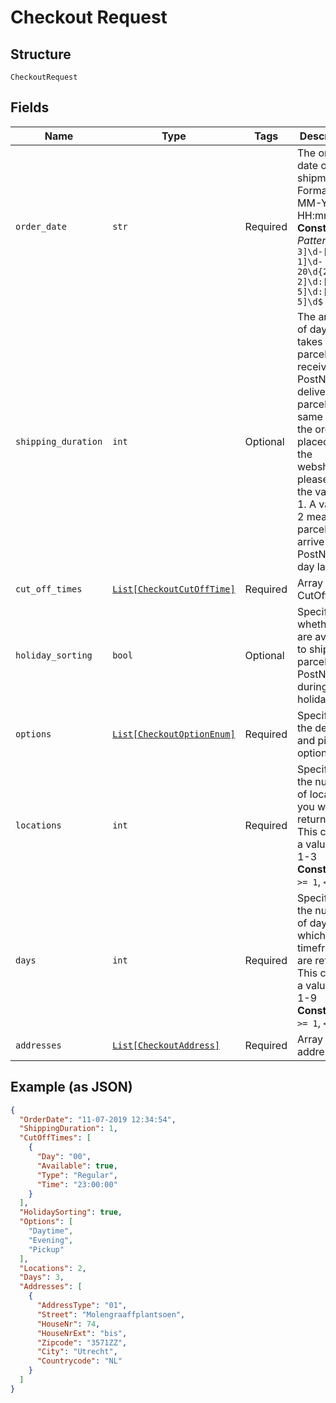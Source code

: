 
# Checkout Request

## Structure

`CheckoutRequest`

## Fields

| Name | Type | Tags | Description |
|  --- | --- | --- | --- |
| `order_date` | `str` | Required | The order date of the shipment. Format dd-MM-YYYY HH:mm:ss<br>**Constraints**: *Pattern*: `^[0-3]\d-[0-1]\d-20\d{2}\s[0-2]\d:[0-5]\d:[0-5]\d$` |
| `shipping_duration` | `int` | Optional | The amount of days it takes for a parcel to be received by PostN. If you delivery the parcel the same day as the order is placed on the webshop, please use the value of 1. A value of 2 means the parcel will arrive at PostNL a day later etc. |
| `cut_off_times` | [`List[CheckoutCutOffTime]`](../../doc/models/checkout-cut-off-time.md) | Required | Array of CutOffTimes |
| `holiday_sorting` | `bool` | Optional | Specifies whether you are available to ship parcels to PostNL during holidays |
| `options` | [`List[CheckoutOptionEnum]`](../../doc/models/checkout-option-enum.md) | Required | Specifies the delivery and pickup options. |
| `locations` | `int` | Required | Specifies the number of locations you want returned. This can be a value of 1-3<br>**Constraints**: `>= 1`, `<= 3` |
| `days` | `int` | Required | Specifies the number of days for which the timeframes are returned. This can be a value of 1-9<br>**Constraints**: `>= 1`, `<= 9` |
| `addresses` | [`List[CheckoutAddress]`](../../doc/models/checkout-address.md) | Required | Array of addresses |

## Example (as JSON)

```json
{
  "OrderDate": "11-07-2019 12:34:54",
  "ShippingDuration": 1,
  "CutOffTimes": [
    {
      "Day": "00",
      "Available": true,
      "Type": "Regular",
      "Time": "23:00:00"
    }
  ],
  "HolidaySorting": true,
  "Options": [
    "Daytime",
    "Evening",
    "Pickup"
  ],
  "Locations": 2,
  "Days": 3,
  "Addresses": [
    {
      "AddressType": "01",
      "Street": "Molengraaffplantsoen",
      "HouseNr": 74,
      "HouseNrExt": "bis",
      "Zipcode": "3571ZZ",
      "City": "Utrecht",
      "Countrycode": "NL"
    }
  ]
}
```


